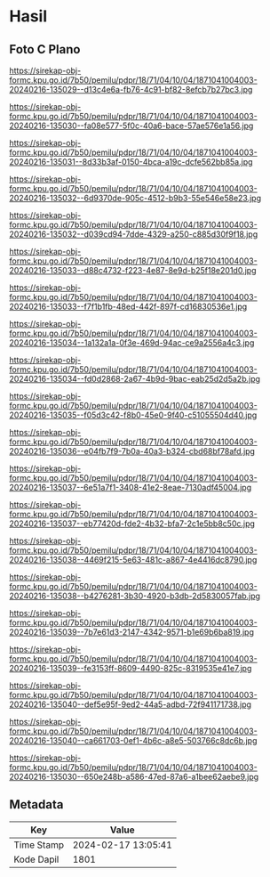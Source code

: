 # Hasil

## Foto C Plano

https://sirekap-obj-formc.kpu.go.id/7b50/pemilu/pdpr/18/71/04/10/04/1871041004003-20240216-135029--d13c4e6a-fb76-4c91-bf82-8efcb7b27bc3.jpg

https://sirekap-obj-formc.kpu.go.id/7b50/pemilu/pdpr/18/71/04/10/04/1871041004003-20240216-135030--fa08e577-5f0c-40a6-bace-57ae576e1a56.jpg

https://sirekap-obj-formc.kpu.go.id/7b50/pemilu/pdpr/18/71/04/10/04/1871041004003-20240216-135031--8d33b3af-0150-4bca-a19c-dcfe562bb85a.jpg

https://sirekap-obj-formc.kpu.go.id/7b50/pemilu/pdpr/18/71/04/10/04/1871041004003-20240216-135032--6d9370de-905c-4512-b9b3-55e546e58e23.jpg

https://sirekap-obj-formc.kpu.go.id/7b50/pemilu/pdpr/18/71/04/10/04/1871041004003-20240216-135032--d039cd94-7dde-4329-a250-c885d30f9f18.jpg

https://sirekap-obj-formc.kpu.go.id/7b50/pemilu/pdpr/18/71/04/10/04/1871041004003-20240216-135033--d88c4732-f223-4e87-8e9d-b25f18e201d0.jpg

https://sirekap-obj-formc.kpu.go.id/7b50/pemilu/pdpr/18/71/04/10/04/1871041004003-20240216-135033--f7f1b1fb-48ed-442f-897f-cd16830536e1.jpg

https://sirekap-obj-formc.kpu.go.id/7b50/pemilu/pdpr/18/71/04/10/04/1871041004003-20240216-135034--1a132a1a-0f3e-469d-94ac-ce9a2556a4c3.jpg

https://sirekap-obj-formc.kpu.go.id/7b50/pemilu/pdpr/18/71/04/10/04/1871041004003-20240216-135034--fd0d2868-2a67-4b9d-9bac-eab25d2d5a2b.jpg

https://sirekap-obj-formc.kpu.go.id/7b50/pemilu/pdpr/18/71/04/10/04/1871041004003-20240216-135035--f05d3c42-f8b0-45e0-9f40-c51055504d40.jpg

https://sirekap-obj-formc.kpu.go.id/7b50/pemilu/pdpr/18/71/04/10/04/1871041004003-20240216-135036--e04fb7f9-7b0a-40a3-b324-cbd68bf78afd.jpg

https://sirekap-obj-formc.kpu.go.id/7b50/pemilu/pdpr/18/71/04/10/04/1871041004003-20240216-135037--6e51a7f1-3408-41e2-8eae-7130adf45004.jpg

https://sirekap-obj-formc.kpu.go.id/7b50/pemilu/pdpr/18/71/04/10/04/1871041004003-20240216-135037--eb77420d-fde2-4b32-bfa7-2c1e5bb8c50c.jpg

https://sirekap-obj-formc.kpu.go.id/7b50/pemilu/pdpr/18/71/04/10/04/1871041004003-20240216-135038--4469f215-5e63-481c-a867-4e4416dc8790.jpg

https://sirekap-obj-formc.kpu.go.id/7b50/pemilu/pdpr/18/71/04/10/04/1871041004003-20240216-135038--b4276281-3b30-4920-b3db-2d5830057fab.jpg

https://sirekap-obj-formc.kpu.go.id/7b50/pemilu/pdpr/18/71/04/10/04/1871041004003-20240216-135039--7b7e61d3-2147-4342-9571-b1e69b6ba819.jpg

https://sirekap-obj-formc.kpu.go.id/7b50/pemilu/pdpr/18/71/04/10/04/1871041004003-20240216-135039--fe3153ff-8609-4490-825c-8319535e41e7.jpg

https://sirekap-obj-formc.kpu.go.id/7b50/pemilu/pdpr/18/71/04/10/04/1871041004003-20240216-135040--def5e95f-9ed2-44a5-adbd-72f941171738.jpg

https://sirekap-obj-formc.kpu.go.id/7b50/pemilu/pdpr/18/71/04/10/04/1871041004003-20240216-135040--ca661703-0ef1-4b6c-a8e5-503766c8dc6b.jpg

https://sirekap-obj-formc.kpu.go.id/7b50/pemilu/pdpr/18/71/04/10/04/1871041004003-20240216-135030--650e248b-a586-47ed-87a6-a1bee62aebe9.jpg


## Metadata

| Key        | Value               |
| ---------- | ------------------- |
| Time Stamp | 2024-02-17 13:05:41 |
| Kode Dapil | 1801                |



